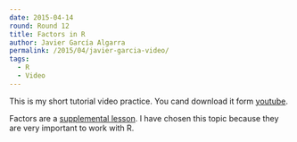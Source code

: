 ```yaml
---
date: 2015-04-14
round: Round 12
title: Factors in R 
author: Javier García Algarra
permalink: /2015/04/javier-garcia-video/
tags:
  - R
  - Video
---
```

This is my short tutorial video practice. You cand download it form [youtube](https://youtu.be/SYOP_UObyis).

Factors are a [supplemental lesson](http://swcarpentry.github.io/r-novice-inflammation/01-supp-factors.html). 
I have chosen this topic because they are very important to work with R.
